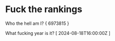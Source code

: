 # Fuck the rankings

Who the hell am I?
{ 6973815 }

What fucking year is it?
[ 2024-08-18T16:00:00Z ]
